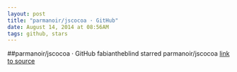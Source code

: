 ```yaml
---
layout: post
title: "parmanoir/jscocoa · GitHub"
date: August 14, 2014 at 08:56AM
tags: github, stars
---
```

##parmanoir/jscocoa · GitHub
fabiantheblind starred parmanoir/jscocoa
[link to source](http://ift.tt/1p4x7jq) 
